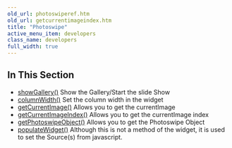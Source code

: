 ```yaml
---
old_url: photoswiperef.htm
old_url: getcurrentimageindex.htm
title: "Photoswipe"
active_menu_item: developers
class_name: developers
full_width: true
---
```



## In This Section

 - [showGallery()](/developers/documentation/scripting-apis/client-api/widget-object-functions/photoswipe/showgallery)
    Show the Gallery/Start the slide Show
 - [columnWidth()](/developers/documentation/scripting-apis/client-api/widget-object-functions/photoswipe/columnwidth)
    Set the column width in the widget
 - [getCurrentImage()](/developers/documentation/scripting-apis/client-api/widget-object-functions/photoswipe/getcurrentimage)
    Allows you to get the currentImage
 - [getCurrentImageIndex()](/developers/documentation/scripting-apis/client-api/widget-object-functions/photoswipe/getcurrentimageindex)
    Allows you to get the currentImage index
 - [getPhotoswipeObject()](/developers/documentation/scripting-apis/client-api/widget-object-functions/photoswipe/getphotoswipeobject)
    Allows you to get the Photoswipe Object
 - [populateWidget()](/developers/documentation/scripting-apis/client-api/widget-object-functions/photoswipe/pswipepopulatewidget)
    Although this is not a method of the widget, it is used to set the Source(s) from javascript.
